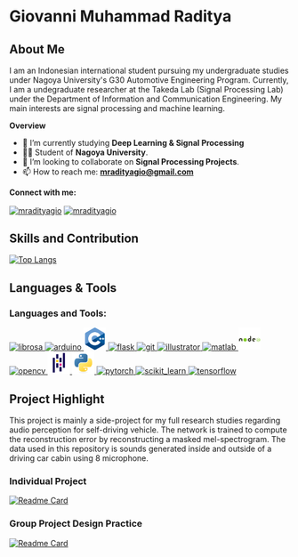 # Giovanni Muhammad Raditya

## About Me
<p>
I am an Indonesian international student pursuing my undergraduate studies under Nagoya University's G30 Automotive Engineering Program. Currently, I am a undegraduate researcher at the Takeda Lab (Signal Processing Lab) under the Department of Information and Communication Engineering. My main interests are signal processing and machine learning. 
</p>

**Overview**
- 🌱 I’m currently studying **Deep Learning & Signal Processing**
- 👨‍🏛 Student of **Nagoya University**.
- 👯 I’m looking to collaborate on **Signal Processing Projects**.
- 📫 How to reach me: **mradityagio@gmail.com**

**Connect with me:**
<p align="left">
  <a href="https://www.linkedin.com/in/mradityagio/" target="_blank"><img align="center" src="https://raw.githubusercontent.com/rahuldkjain/github-profile-readme-generator/master/src/images/icons/Social/linked-in-alt.svg" alt="mradityagio" height="30" width="40" /></a>
  <a href="https://instagram.com/mradityagio" target="_blank"><img align="center" src="https://raw.githubusercontent.com/rahuldkjain/github-profile-readme-generator/master/src/images/icons/Social/instagram.svg" alt="mradityagio" height="30" width="40" /></a>
</p>

## Skills and Contribution


[![Top Langs](https://github-readme-stats.vercel.app/api/top-langs/?username=mraditya01&hide=css&layout=compact&count_private=true&theme=gruvbox)](https://github.com/mraditya01)
 
## Languages & Tools
<h3 align="left">Languages and Tools:</h3>
<p align="left"> <a href="https://librosa.org/doc/main/index.html" target="_blank" rel="noreferrer"> <img src="https://avatars.githubusercontent.com/u/18124827?s=280&v=4" alt="librosa" width="40" height="40"/> </a><a href="https://www.arduino.cc/" target="_blank" rel="noreferrer"> <img src="https://cdn.worldvectorlogo.com/logos/arduino-1.svg" alt="arduino" width="40" height="40"/> </a> <a href="https://www.w3schools.com/cpp/" target="_blank" rel="noreferrer"> <img src="https://raw.githubusercontent.com/devicons/devicon/master/icons/cplusplus/cplusplus-original.svg" alt="cplusplus" width="40" height="40"/> </a> <a href="https://flask.palletsprojects.com/" target="_blank" rel="noreferrer"> <img src="https://www.vectorlogo.zone/logos/pocoo_flask/pocoo_flask-icon.svg" alt="flask" width="40" height="40"/> </a> <a href="https://git-scm.com/" target="_blank" rel="noreferrer"> <img src="https://www.vectorlogo.zone/logos/git-scm/git-scm-icon.svg" alt="git" width="40" height="40"/> </a> <a href="https://www.adobe.com/in/products/illustrator.html" target="_blank" rel="noreferrer"> <img src="https://www.vectorlogo.zone/logos/adobe_illustrator/adobe_illustrator-icon.svg" alt="illustrator" width="40" height="40"/> </a> <a href="https://www.mathworks.com/" target="_blank" rel="noreferrer"> <img src="https://upload.wikimedia.org/wikipedia/commons/2/21/Matlab_Logo.png" alt="matlab" width="40" height="40"/> </a> <a href="https://nodejs.org" target="_blank" rel="noreferrer"> <img src="https://raw.githubusercontent.com/devicons/devicon/master/icons/nodejs/nodejs-original-wordmark.svg" alt="nodejs" width="40" height="40"/> </a> <a href="https://opencv.org/" target="_blank" rel="noreferrer"> <img src="https://www.vectorlogo.zone/logos/opencv/opencv-icon.svg" alt="opencv" width="40" height="40"/> </a> <a href="https://pandas.pydata.org/" target="_blank" rel="noreferrer"> <img src="https://raw.githubusercontent.com/devicons/devicon/2ae2a900d2f041da66e950e4d48052658d850630/icons/pandas/pandas-original.svg" alt="pandas" width="40" height="40"/> </a> <a href="https://www.python.org" target="_blank" rel="noreferrer"> <img src="https://raw.githubusercontent.com/devicons/devicon/master/icons/python/python-original.svg" alt="python" width="40" height="40"/> </a> <a href="https://pytorch.org/" target="_blank" rel="noreferrer"> <img src="https://www.vectorlogo.zone/logos/pytorch/pytorch-icon.svg" alt="pytorch" width="40" height="40"/> </a> <a href="https://scikit-learn.org/" target="_blank" rel="noreferrer"> <img src="https://upload.wikimedia.org/wikipedia/commons/0/05/Scikit_learn_logo_small.svg" alt="scikit_learn" width="40" height="40"/> </a> <a href="https://www.tensorflow.org" target="_blank" rel="noreferrer"> <img src="https://www.vectorlogo.zone/logos/tensorflow/tensorflow-icon.svg" alt="tensorflow" width="40" height="40"/> </a> </p>
 
## Project Highlight  
This project is mainly a side-project for my full research studies regarding audio perception for self-driving vehicle. The network is trained to compute the reconstruction error by reconstructing a masked mel-spectrogram. The data used in this repository is sounds generated inside and outside of a driving car cabin using 8 microphone. 
### Individual Project
[![Readme Card](https://github-readme-stats.vercel.app/api/pin/?username=mraditya01&repo=Anomaly_detection_using_U-net_mask_reconstruction&theme=gruvbox)](https://github.com/mraditya01/Anomaly_detection_using_U-net_mask_reconstruction)
### Group Project Design Practice
[![Readme Card](https://github-readme-stats.vercel.app/api/pin/?username=jgfranco17&repo=design-practice-2&theme=gruvbox)](https://github.com/jgfranco17/design-practice-2)
